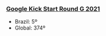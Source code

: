 ### [Google Kick Start Round G 2021](https://codingcompetitions.withgoogle.com/kickstart/round/00000000004362d6)

<ul>
<li> Brazil: 5º   </li>
<li> Global: 374º </li>
</ul>
